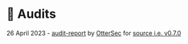 # 🐞 Audits

26 April 2023 - [audit-report](https://github.com/blockworks-foundation/mango-v4/blob/dev/Audit\_OtterSec\_Mango\_v0.7.0.pdf) by [OtterSec](https://osec.io/) for [source i.e. v0.7.0](https://github.com/blockworks-foundation/mango-v4/commit/5c7a2e3)
